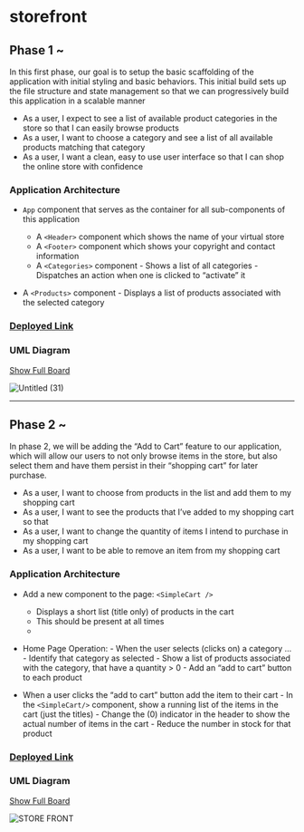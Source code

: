 # storefront

## Phase 1 ~

In this first phase, our goal is to setup the basic scaffolding of the application with initial styling and basic behaviors. This initial build sets up the file structure and state management so that we can progressively build this application in a scalable manner

- As a user, I expect to see a list of available product categories in the store so that I can easily browse products
- As a user, I want to choose a category and see a list of all available products matching that category
- As a user, I want a clean, easy to use user interface so that I can shop the online store with confidence

### Application Architecture 

- `App` component that serves as the container for all sub-components of this application

     - A `<Header>` component which shows the name of your virtual store
     - A `<Footer>` component which shows your copyright and contact information
     - A `<Categories>` component
                       - Shows a list of all categories
                       - Dispatches an action when one is clicked to “activate” it
             
- A `<Products>` component
         - Displays a list of products associated with the selected category

### [Deployed Link](https://60e2c171f36dd516d1fc7788--hungry-jang-5724fb.netlify.app/)

### UML Diagram 

[Show Full Board](https://miro.com/welcomeonboard/UnVHaE40R05ObzJxdUhJSFhjc0p0WkYxS204a2IyNDNpUlo0NXJHQnJTejBPZmNyWjBKRTd2bnJlQm80Tm9NeHwzMDc0NDU3MzU3MzU4Mjc2Mjk1)

![Untitled (31)](https://user-images.githubusercontent.com/78326110/124442485-75b33600-dd85-11eb-9016-bd3a45d511f5.jpg)

***

## Phase 2 ~

In phase 2, we will be adding the “Add to Cart” feature to our application, which will allow our users to not only browse items in the store, but also select them and have them persist in their “shopping cart” for later purchase.

- As a user, I want to choose from products in the list and add them to my shopping cart
- As a user, I want to see the products that I’ve added to my shopping cart so that
- As a user, I want to change the quantity of items I intend to purchase in my shopping cart
- As a user, I want to be able to remove an item from my shopping cart

### Application Architecture 

- Add a new component to the page: `<SimpleCart />`

     - Displays a short list (title only) of products in the cart
     - This should be present at all times
     - 
- Home Page Operation:
                       - When the user selects (clicks on) a category …
                                  - Identify that category as selected
                                  - Show a list of products associated with the category, that have a quantity > 0
                                  - Add an “add to cart” button to each product

             
- When a user clicks the “add to cart” button add the item to their cart
         - In the `<SimpleCart/>` component, show a running list of the items in the cart (just the titles)
         - Change the (0) indicator in the header to show the actual number of items in the cart
         - Reduce the number in stock for that product


### [Deployed Link](https://60e431b91a292a11488f02c7--lucid-franklin-71fcfe.netlify.app/)

### UML Diagram 

[Show Full Board](https://miro.com/welcomeonboard/UnVHaE40R05ObzJxdUhJSFhjc0p0WkYxS204a2IyNDNpUlo0NXJHQnJTejBPZmNyWjBKRTd2bnJlQm80Tm9NeHwzMDc0NDU3MzU3MzU4Mjc2Mjk1)

![STORE FRONT](https://user-images.githubusercontent.com/78326110/124586988-cd25d480-de5f-11eb-9c55-dbaa4c58e0a9.jpg)







